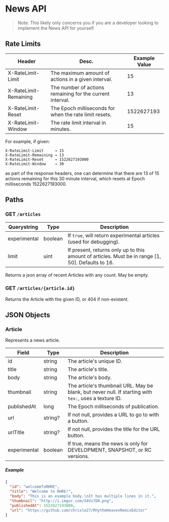 # News API

>Note: This likely only concerns you if you are a developer looking to
implement the News API for yourself.

## Rate Limits
| Header | Desc. | Example Value |
|--------|-------|---------------|
| X-RateLimit-Limit | The maximum amount of actions in a given interval. | 15 |
| X-RateLimit-Remaining | The number of actions remaining for the current interval. | 13 |
| X-RateLimit-Reset | The Epoch milliseconds for when the rate limit resets. | 1522627193 |
| X-RateLimit-Window | The rate limit interval in minutes. | 15 |

For example, if given:
```
X-RateLimit-Limit     → 15
X-RateLimit-Remaining → 13
X-RateLimit-Reset     → 1522627193000
X-RateLimit-Window    → 30
```
as part of the response headers, one can determine that there are 13 of 15 actions
remaining for this 30 minute interval, which resets at Epoch milliseconds 1522627193000.

## Paths
### **GET** `/articles`

| Querystring | Type | Description |
|-------------|------|-------------|
| experimental | boolean | If `true`, will return experimental articles (used for debugging). |
| limit | uint | If present, returns only up to this amount of articles. Must be in range \[1, 50]. Defaults to 16.|

Returns a json array of recent Articles with any count. May be empty.

### **GET** `/articles/{article.id}`
Returns the Article with the given ID, or 404 if non-existent.

## JSON Objects
### Article
Represents a news article.

| Field | Type | Description |
|-------|------|-------------|
| id | string | The article's unique ID. |
| title | string | The article's title. |
| body | string | The article's body. |
| thumbnail | string | The article's thumbnail URL. May be blank, but never null. If starting with `tex:`, uses a texture ID. |
| publishedAt | long | The Epoch milliseconds of publication. |
| url | string? | If not null, provides a URL to go to with a button. |
| urlTitle | string? | If not null, provides the title for the URL button. |
| experimental | boolean | If true, means the news is only for DEVELOPMENT, SNAPSHOT, or RC versions. |


##### Example
```json
{
  "id": "welcomeToRHRE",
  "title": "Welcome to RHRE!",
  "body": "This is an example body.\nIt has multiple lines in it.",
  "thumbnail": "http://i.imgur.com/X4Vs7D0.png",
  "publishedAt": 1522627193000,
  "url": "https://github.com/chrislo27/RhythmHeavenRemixEditor"
}
```
